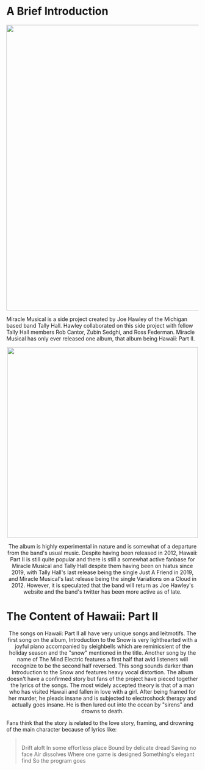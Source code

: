 # A Brief Introduction
<p align="center">
<img width="749" height="749" src="https://images.genius.com/0db3d24067b706ac90f672a5003f196c.749x749x1.jpg">
</p>
<div align="left"> Miracle Musical is a side project created by Joe Hawley of the Michigan based band Tally Hall. Hawley collaborated on this side project with fellow Tally Hall members Rob Cantor, Zubin Sedghi, and Ross Federman. Miracle Musical has only ever released one album, that album being Hawaii: Part II. 
<p align="center">
<img width="500" height="500" src="https://i1.sndcdn.com/artworks-KeIrqN8S1adhzVm4-fLdypw-t500x500.jpg">
</p>
<p align="center">  
The album is highly experimental in nature and is somewhat of a departure from the band's usual music. Despite having been released in 2012, Hawaii: Part II is still quite popular and there is still a somewhat active fanbase for Miracle Musical and Tally Hall despite them having been on hiatus since 2019, with Tally Hall's last release being the single Just A Friend in 2019, and Miracle Musical's last release being the single Variations on a Cloud in 2012. However, it is speculated that the band will return as Joe Hawley's website and the band's twitter has been more active as of late.
</p>

# The Content of Hawaii: Part II
<p align="center">
The songs on Hawaii: Part II all have very unique songs and leitmotifs. The first song on the album, Introduction to the Snow is very lighthearted with a joyful piano accompanied by sleighbells which are reminicsient of the holiday season and the "snow" mentioned in the title. Another song by the name of The Mind Electric features a first half that avid listeners will recognize to be the second half reversed. This song sounds darker than Introduction to the Snow and features heavy vocal distortion. The album doesn't have a confirmed story but fans of the project have pieced together the lyrics of the songs. The most widely accepted theory is that of a man who has visited Hawaii and fallen in love with a girl. After being framed for her murder, he pleads insane and is subjected to electroshock therapy and actually goes insane. He is then lured out into the ocean by "sirens" and drowns to death.
  </p>  
Fans think that the story is related to the love story, framing, and drowning of the main character because of lyrics like:

> <br /> Drift aloft
> In some effortless place
> Bound by delicate dread
> Saving no face
> Air dissolves
> Where one game is designed
> Something's elegant find
> So the program goes

  
